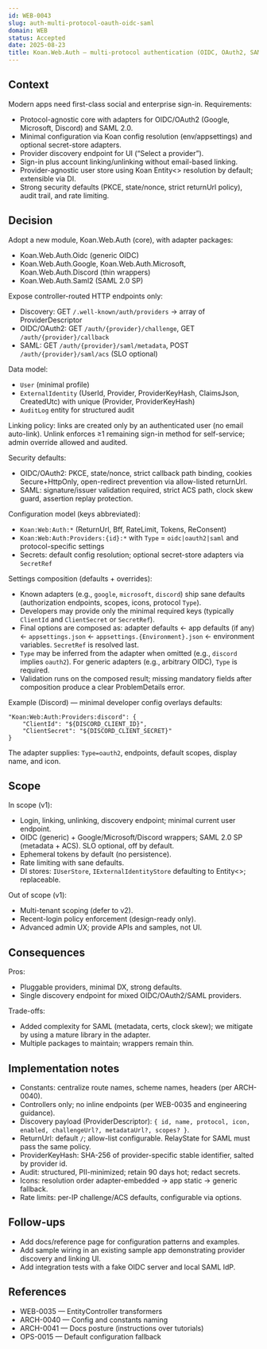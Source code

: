 ```yaml
---
id: WEB-0043
slug: auth-multi-protocol-oauth-oidc-saml
domain: WEB
status: Accepted
date: 2025-08-23
title: Koan.Web.Auth — multi-protocol authentication (OIDC, OAuth2, SAML) with pluggable adapters
---
```


## Context

Modern apps need first-class social and enterprise sign-in. Requirements:

- Protocol-agnostic core with adapters for OIDC/OAuth2 (Google, Microsoft, Discord) and SAML 2.0.
- Minimal configuration via Koan config resolution (env/appsettings) and optional secret-store adapters.
- Provider discovery endpoint for UI (“Select a provider”).
- Sign-in plus account linking/unlinking without email-based linking.
- Provider-agnostic user store using Koan Entity<> resolution by default; extensible via DI.
- Strong security defaults (PKCE, state/nonce, strict returnUrl policy), audit trail, and rate limiting.

## Decision

Adopt a new module, Koan.Web.Auth (core), with adapter packages:

- Koan.Web.Auth.Oidc (generic OIDC)
- Koan.Web.Auth.Google, Koan.Web.Auth.Microsoft, Koan.Web.Auth.Discord (thin wrappers)
- Koan.Web.Auth.Saml2 (SAML 2.0 SP)

Expose controller-routed HTTP endpoints only:

- Discovery: GET `/.well-known/auth/providers` → array of ProviderDescriptor
- OIDC/OAuth2: GET `/auth/{provider}/challenge`, GET `/auth/{provider}/callback`
- SAML: GET `/auth/{provider}/saml/metadata`, POST `/auth/{provider}/saml/acs` (SLO optional)

Data model:

- `User` (minimal profile)
- `ExternalIdentity` (UserId, Provider, ProviderKeyHash, ClaimsJson, CreatedUtc) with unique (Provider, ProviderKeyHash)
- `AuditLog` entity for structured audit

Linking policy: links are created only by an authenticated user (no email auto-link). Unlink enforces ≥1 remaining sign-in method for self-service; admin override allowed and audited.

Security defaults:

- OIDC/OAuth2: PKCE, state/nonce, strict callback path binding, cookies Secure+HttpOnly, open-redirect prevention via allow-listed returnUrl.
- SAML: signature/issuer validation required, strict ACS path, clock skew guard, assertion replay protection.

Configuration model (keys abbreviated):

- `Koan:Web:Auth:*` (ReturnUrl, Bff, RateLimit, Tokens, ReConsent)
- `Koan:Web:Auth:Providers:{id}:*` with `Type` = `oidc|oauth2|saml` and protocol-specific settings
- Secrets: default config resolution; optional secret-store adapters via `SecretRef`

Settings composition (defaults + overrides):

- Known adapters (e.g., `google`, `microsoft`, `discord`) ship sane defaults (authorization endpoints, scopes, icons, protocol `Type`).
- Developers may provide only the minimal required keys (typically `ClientId` and `ClientSecret` or `SecretRef`).
- Final options are composed as: adapter defaults ← app defaults (if any) ← `appsettings.json` ← `appsettings.{Environment}.json` ← environment variables. `SecretRef` is resolved last.
- `Type` may be inferred from the adapter when omitted (e.g., `discord` implies `oauth2`). For generic adapters (e.g., arbitrary OIDC), `Type` is required.
- Validation runs on the composed result; missing mandatory fields after composition produce a clear ProblemDetails error.

Example (Discord) — minimal developer config overlays defaults:

```
"Koan:Web:Auth:Providers:discord": {
	"ClientId": "${DISCORD_CLIENT_ID}",
	"ClientSecret": "${DISCORD_CLIENT_SECRET}"
}
```

The adapter supplies: `Type=oauth2`, endpoints, default scopes, display name, and icon.

## Scope

In scope (v1):

- Login, linking, unlinking, discovery endpoint; minimal current user endpoint.
- OIDC (generic) + Google/Microsoft/Discord wrappers; SAML 2.0 SP (metadata + ACS). SLO optional, off by default.
- Ephemeral tokens by default (no persistence).
- Rate limiting with sane defaults.
- DI stores: `IUserStore`, `IExternalIdentityStore` defaulting to Entity<>; replaceable.

Out of scope (v1):

- Multi-tenant scoping (defer to v2).
- Recent-login policy enforcement (design-ready only).
- Advanced admin UX; provide APIs and samples, not UI.

## Consequences

Pros:

- Pluggable providers, minimal DX, strong defaults.
- Single discovery endpoint for mixed OIDC/OAuth2/SAML providers.

Trade-offs:

- Added complexity for SAML (metadata, certs, clock skew); we mitigate by using a mature library in the adapter.
- Multiple packages to maintain; wrappers remain thin.

## Implementation notes

- Constants: centralize route names, scheme names, headers (per ARCH-0040).
- Controllers only; no inline endpoints (per WEB-0035 and engineering guidance).
- Discovery payload (ProviderDescriptor): `{ id, name, protocol, icon, enabled, challengeUrl?, metadataUrl?, scopes? }`.
- ReturnUrl: default `/`; allow-list configurable. RelayState for SAML must pass the same policy.
- ProviderKeyHash: SHA-256 of provider-specific stable identifier, salted by provider id.
- Audit: structured, PII-minimized; retain 90 days hot; redact secrets.
- Icons: resolution order adapter-embedded → app static → generic fallback.
- Rate limits: per-IP challenge/ACS defaults, configurable via options.

## Follow-ups

- Add docs/reference page for configuration patterns and examples.
- Add sample wiring in an existing sample app demonstrating provider discovery and linking UI.
- Add integration tests with a fake OIDC server and local SAML IdP.

## References

- WEB-0035 — EntityController transformers
- ARCH-0040 — Config and constants naming
- ARCH-0041 — Docs posture (instructions over tutorials)
- OPS-0015 — Default configuration fallback
